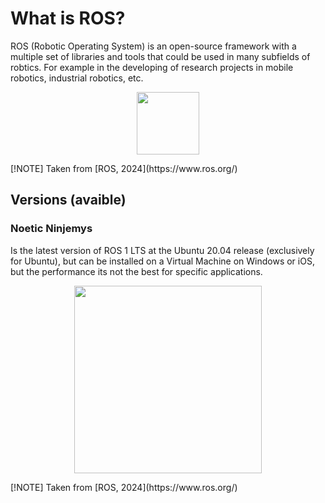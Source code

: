 # What is ROS?
<!--

Busque una definición de que es ROS y sus principales ventajas
-->
ROS (Robotic Operating System) is an open-source framework with a multiple set of libraries and tools that could be used in many subfields of robtics. For example in the developing of research projects in mobile robotics, industrial robotics, etc. 

<p align="center">
<img align="center" height="100" src="https://github.com/mobile-robotics-unal/intro2ROS/assets/161974694/f1adabe4-51d6-405f-afc5-ba881cd93fa8">  
</p>
[!NOTE] Taken from [ROS, 2024](https://www.ros.org/)

## Versions (avaible)
### Noetic Ninjemys
Is the latest version of ROS 1 LTS at the Ubuntu 20.04 release (exclusively for Ubuntu), but can be installed on a Virtual Machine on Windows or iOS, but the performance its not the best for specific applications.

<p align="center">
<img align="center" height="300" src="https://github.com/mobile-robotics-unal/intro2ROS/assets/161974694/1d222888-60a7-4940-8093-4c97b87d21a7">  
</p>
[!NOTE] Taken from [ROS, 2024](https://www.ros.org/)

